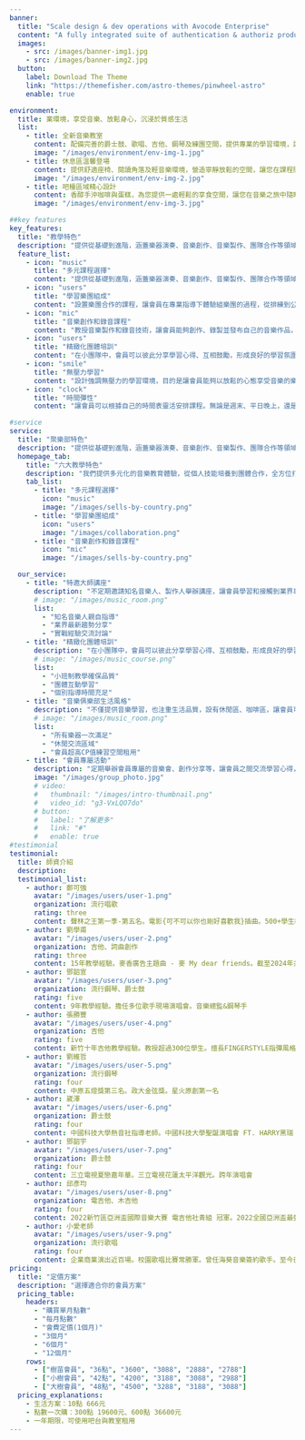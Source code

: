 ```yaml
---
banner:
  title: "Scale design & dev operations with Avocode Enterprise"
  content: "A fully integrated suite of authentication & authoriz products, Stytch’s platform removes the headache of."
  images:
    - src: /images/banner-img1.jpg
    - src: /images/banner-img2.jpg
  button:
    label: Download The Theme
    link: "https://themefisher.com/astro-themes/pinwheel-astro"
    enable: true

environment:
  title: 業環境，享受音樂、放鬆身心，沉浸於質感生活
  list:
    - title: 全新音樂教室
      content: 配備完善的爵士鼓、歌唱、吉他、鋼琴及練團空間，提供專業的學習環境，讓您專注於音樂的探索與成長
      image: "/images/environment/env-img-1.jpg"
    - title: 休息區溫馨登場
      content: 提供舒適座椅、閱讀角落及輕音樂環境，營造寧靜放鬆的空間，讓您在課程間歇沉澱心情，享受片刻悠閒。
      image: "/images/environment/env-img-2.jpg"
    - title: 吧檯區域精心設計 
      content: 香醇手沖咖啡與蛋糕，為您提供一處輕鬆的享食空間，讓您在音樂之旅中隨時放鬆、愜意品味。
      image: "/images/environment/env-img-3.jpg"

##key features
key_features:
  title: "教學特色"
  description: "提供從基礎到進階，涵蓋樂器演奏、音樂創作、音樂製作、團隊合作等領域，滿足不同年齡層和需求。我們致力於創造一個無壓力的學習環境，讓會員能夠以放鬆的心態享受音樂的樂趣。"
  feature_list:
    - icon: "music"
      title: "多元課程選擇"
      content: "提供從基礎到進階，涵蓋樂器演奏、音樂創作、音樂製作、團隊合作等領域，滿足不同年齡層和需求。"
    - icon: "users"
      title: "學習樂團組成"
      content: "設置樂團合作的課程，讓會員在專業指導下體驗組樂團的過程，從排練到公開表演，充滿實戰性。"
    - icon: "mic"
      title: "音樂創作和錄音課程"
      content: "教授音樂製作和錄音技術，讓會員能夠創作、錄製並發布自己的音樂作品，實現創作夢想。"
    - icon: "users"
      title: "精緻化團體培訓"
      content: "在小團隊中，會員可以彼此分享學習心得、互相鼓勵，形成良好的學習氛圍，提升整體學習效果。"
    - icon: "smile"
      title: "無壓力學習"
      content: "設計強調無壓力的學習環境，目的是讓會員能夠以放鬆的心態享受音樂的樂趣。"
    - icon: "clock"
      title: "時間彈性"
      content: "讓會員可以根據自己的時間表靈活安排課程。無論是週末、平日晚上，還是特定的時段，我們都有相應的培訓內容。"

#service
service:
  title: "聚樂部特色"
  description: "提供從基礎到進階，涵蓋樂器演奏、音樂創作、音樂製作、團隊合作等領域，滿足不同年齡層和需求。我們致力於創造一個無壓力的學習環境，讓會員能夠以放鬆的心態享受音樂的樂趣。"
  homepage_tab:
    title: "六大教學特色"
    description: "我們提供多元化的音樂教育體驗，從個人技能培養到團體合作，全方位打造您的音樂夢想。"
    tab_list:
      - title: "多元課程選擇"
        icon: "music"
        image: "/images/sells-by-country.png"
      - title: "學習樂團組成"
        icon: "users"
        image: "/images/collaboration.png"
      - title: "音樂創作和錄音課程"
        icon: "mic"
        image: "/images/sells-by-country.png"

  our_service:
    - title: "特邀大師講座"
      description: "不定期邀請知名音樂人、製作人舉辦講座，讓會員學習和接觸到業界專家的指導與資訊。"
      # image: "/images/music_room.png"
      list:
        - "知名音樂人親自指導"
        - "業界最新趨勢分享"
        - "實戰經驗交流討論"
    - title: "精緻化團體培訓"
      description: "在小團隊中，會員可以彼此分享學習心得、互相鼓勵，形成良好的學習氛圍，提升整體學習效果。"
      # image: "/images/music_course.png"
      list:
        - "小班制教學確保品質"
        - "團體互動學習"
        - "個別指導時間充足"
    - title: "音樂俱樂部生活風格"
      description: "不僅提供音樂學習，也注重生活品質，設有休閒區、咖啡區，讓會員可以在輕鬆的氛圍中學習和交流。"
      # image: "/images/music_room.png"
      list:
        - "所有樂器一次滿足"
        - "休閒交流區域"
        - "會員超高CP值練習空間租用"
    - title: "會員專屬活動"
      description: "定期舉辦會員專屬的音樂會、創作分享等，讓會員之間交流學習心得，拓展社交圈。"
      image: "/images/group_photo.jpg"
      # video:
      #   thumbnail: "/images/intro-thumbnail.png"
      #   video_id: "g3-VxLQO7do"
      # button:
      #   label: "了解更多"
      #   link: "#"
      #   enable: true
#testimonial
testimonial:
  title: 師資介紹
  description: 
  testimonial_list:
    - author: 鄭可強
      avatar: "/images/users/user-1.png"
      organization: 流行唱歌
      rating: three
      content: 聲林之王第一季-第五名。電影{可不可以你也剛好喜歡我}插曲。500+學生教學經驗
    - author: 劉學甫
      avatar: "/images/users/user-2.png"
      organization: 吉他、詞曲創作
      rating: three
      content: 15年教學經驗。麥香廣告主題曲 - 麥 My dear friends。截至2024年共發行19首原創作品
    - author: 鄧韶宣
      avatar: "/images/users/user-3.png"
      organization: 流行鋼琴、爵士鼓
      rating: five
      content: 9年教學經驗。擔任多位歌手現場演唱會。音樂總監&鋼琴手
    - author: 張勝豐
      avatar: "/images/users/user-4.png"
      organization: 吉他
      rating: five
      content: 新竹十年吉他教學經驗。教授超過300位學生。擅長FINGERSTYLE指彈風格
    - author: 劉維哲
      avatar: "/images/users/user-5.png"
      organization: 流行鋼琴
      rating: four
      content: 中原五燈獎第三名。政大金弦獎。星火原創第一名
    - author: 崴澤
      avatar: "/images/users/user-6.png"
      organization: 爵士鼓
      rating: four
      content: 中國科技大學熱音社指導老師。中國科技大學聖誕演唱會 FT. HARRY黑瑞 /W告五人
    - author: 鄧韶宇
      avatar: "/images/users/user-7.png"
      organization: 爵士鼓
      rating: four
      content: 三立電視夏戀嘉年華。三立電視花蓮太平洋觀光。跨年演唱會
    - author: 邱彥均
      avatar: "/images/users/user-8.png"
      organization: 電吉他、木吉他
      rating: four
      content: 2022新竹區亞洲盃國際音樂大賽 電吉他社青組 冠軍。2022全國亞洲盃最強吉他爭霸賽 社青組 亞軍。
    - author: 小愛老師
      avatar: "/images/users/user-9.png"
      organization: 流行歌唱
      rating: four
      content: 企業商業演出近百場。校園歌唱比賽常勝軍。曾任海葵音樂簽約歌手。至今已發行10首個人單曲
pricing:
  title: "定價方案"
  description: "選擇適合你的會員方案"
  pricing_table:
    headers:
      - "購買單月點數"
      - "每月點數"
      - "會費定價(1個月)" 
      - "3個月"
      - "6個月"
      - "12個月"
    rows:
      - ["樹苗會員", "36點", "3600", "3088", "2888", "2788"]
      - ["小樹會員", "42點", "4200", "3188", "3088", "2988"]
      - ["大樹會員", "48點", "4500", "3288", "3188", "3088"]
  pricing_explanations:
    - 生活方案：10點 666元
    - 點數一次購：300點 19600元、600點 36600元
    - 一年期限，可使用吧台與教室租用
---
```

